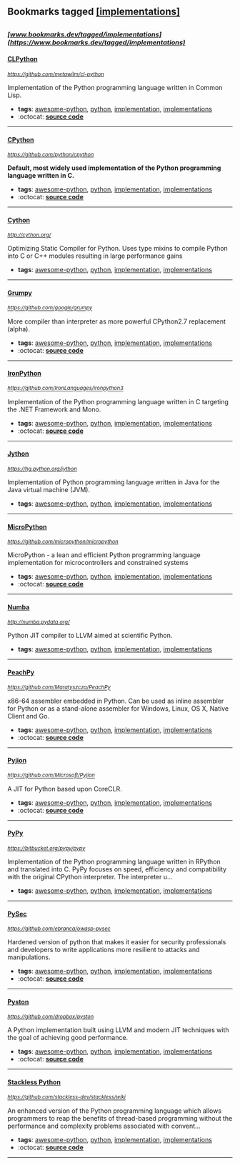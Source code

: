 ## Bookmarks tagged [[implementations]](https://www.bookmarks.dev?q=[implementations])

_<sup><sup>[www.bookmarks.dev/tagged/implementations](https://www.bookmarks.dev/tagged/implementations)</sup></sup>_
---
#### [CLPython](https://github.com/metawilm/cl-python)
_<sup>https://github.com/metawilm/cl-python</sup>_

Implementation of the Python programming language written in Common Lisp.
* **tags**: [awesome-python](../tagged/awesome-python.md), [python](../tagged/python.md), [implementation](../tagged/implementation.md), [implementations](../tagged/implementations.md)
* :octocat: **[source code](https://github.com/metawilm/cl-python)**
---
#### [CPython](https://github.com/python/cpython)
_<sup>https://github.com/python/cpython</sup>_

**Default, most widely used implementation of the Python programming language written in C.**
* **tags**: [awesome-python](../tagged/awesome-python.md), [python](../tagged/python.md), [implementation](../tagged/implementation.md), [implementations](../tagged/implementations.md)
* :octocat: **[source code](https://github.com/python/cpython)**
---
#### [Cython](http://cython.org/)
_<sup>http://cython.org/</sup>_

Optimizing Static Compiler for Python. Uses type mixins to compile Python into C or C++ modules resulting in large performance gains
* **tags**: [awesome-python](../tagged/awesome-python.md), [python](../tagged/python.md), [implementation](../tagged/implementation.md), [implementations](../tagged/implementations.md)
---
#### [Grumpy](https://github.com/google/grumpy)
_<sup>https://github.com/google/grumpy</sup>_

More compiler than interpreter as more powerful CPython2.7 replacement (alpha).
* **tags**: [awesome-python](../tagged/awesome-python.md), [python](../tagged/python.md), [implementation](../tagged/implementation.md), [implementations](../tagged/implementations.md)
* :octocat: **[source code](https://github.com/google/grumpy)**
---
#### [IronPython](https://github.com/IronLanguages/ironpython3)
_<sup>https://github.com/IronLanguages/ironpython3</sup>_

Implementation of the Python programming language written in C targeting the .NET Framework and Mono.
* **tags**: [awesome-python](../tagged/awesome-python.md), [python](../tagged/python.md), [implementation](../tagged/implementation.md), [implementations](../tagged/implementations.md)
* :octocat: **[source code](https://github.com/IronLanguages/ironpython3)**
---
#### [Jython](https://hg.python.org/jython)
_<sup>https://hg.python.org/jython</sup>_

Implementation of Python programming language written in Java for the Java virtual machine (JVM).
* **tags**: [awesome-python](../tagged/awesome-python.md), [python](../tagged/python.md), [implementation](../tagged/implementation.md), [implementations](../tagged/implementations.md)
---
#### [MicroPython](https://github.com/micropython/micropython)
_<sup>https://github.com/micropython/micropython</sup>_

MicroPython - a lean and efficient Python programming language implementation for microcontrollers and constrained systems
* **tags**: [awesome-python](../tagged/awesome-python.md), [python](../tagged/python.md), [implementation](../tagged/implementation.md), [implementations](../tagged/implementations.md)
* :octocat: **[source code](https://github.com/micropython/micropython)**
---
#### [Numba](http://numba.pydata.org/)
_<sup>http://numba.pydata.org/</sup>_

Python JIT compiler to LLVM aimed at scientific Python.
* **tags**: [awesome-python](../tagged/awesome-python.md), [python](../tagged/python.md), [implementation](../tagged/implementation.md), [implementations](../tagged/implementations.md)
---
#### [PeachPy](https://github.com/Maratyszcza/PeachPy)
_<sup>https://github.com/Maratyszcza/PeachPy</sup>_

x86-64 assembler embedded in Python. Can be used as inline assembler for Python or as a stand-alone assembler for Windows, Linux, OS X, Native Client and Go.
* **tags**: [awesome-python](../tagged/awesome-python.md), [python](../tagged/python.md), [implementation](../tagged/implementation.md), [implementations](../tagged/implementations.md)
* :octocat: **[source code](https://github.com/Maratyszcza/PeachPy)**
---
#### [Pyjion](https://github.com/Microsoft/Pyjion)
_<sup>https://github.com/Microsoft/Pyjion</sup>_

A JIT for Python based upon CoreCLR.
* **tags**: [awesome-python](../tagged/awesome-python.md), [python](../tagged/python.md), [implementation](../tagged/implementation.md), [implementations](../tagged/implementations.md)
* :octocat: **[source code](https://github.com/Microsoft/Pyjion)**
---
#### [PyPy](https://bitbucket.org/pypy/pypy)
_<sup>https://bitbucket.org/pypy/pypy</sup>_

Implementation of the Python programming language written in RPython and translated into C. PyPy focuses on speed, efficiency and compatibility with the original CPython interpreter. The interpreter u...
* **tags**: [awesome-python](../tagged/awesome-python.md), [python](../tagged/python.md), [implementation](../tagged/implementation.md), [implementations](../tagged/implementations.md)
---
#### [PySec](https://github.com/ebranca/owasp-pysec)
_<sup>https://github.com/ebranca/owasp-pysec</sup>_

Hardened version of python that makes it easier for security professionals and developers to write applications more resilient to attacks and manipulations.
* **tags**: [awesome-python](../tagged/awesome-python.md), [python](../tagged/python.md), [implementation](../tagged/implementation.md), [implementations](../tagged/implementations.md)
* :octocat: **[source code](https://github.com/ebranca/owasp-pysec)**
---
#### [Pyston](https://github.com/dropbox/pyston)
_<sup>https://github.com/dropbox/pyston</sup>_

A Python implementation built using LLVM and modern JIT techniques with the goal of achieving good performance.
* **tags**: [awesome-python](../tagged/awesome-python.md), [python](../tagged/python.md), [implementation](../tagged/implementation.md), [implementations](../tagged/implementations.md)
* :octocat: **[source code](https://github.com/dropbox/pyston)**
---
#### [Stackless Python](https://github.com/stackless-dev/stackless/wiki)
_<sup>https://github.com/stackless-dev/stackless/wiki</sup>_

An enhanced version of the Python programming language which allows programmers to reap the benefits of thread-based programming without the performance and complexity problems associated with convent...
* **tags**: [awesome-python](../tagged/awesome-python.md), [python](../tagged/python.md), [implementation](../tagged/implementation.md), [implementations](../tagged/implementations.md)
* :octocat: **[source code](https://github.com/stackless-dev/stackless/wiki)**
---
